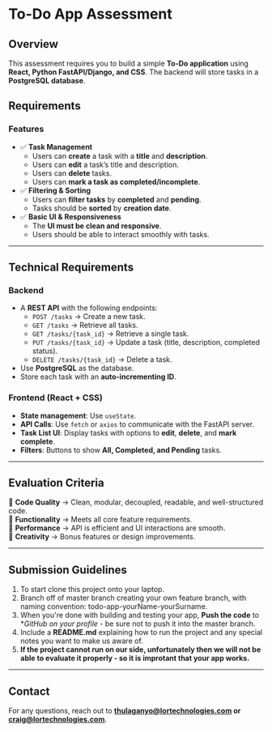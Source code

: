 # To-Do App Assessment

## Overview

This assessment requires you to build a simple **To-Do application** using **React, Python FastAPI/Django, and CSS**. The backend will store tasks in a **PostgreSQL database**.

## Requirements

### Features

- ✅ **Task Management**
  - Users can **create** a task with a **title** and **description**.
  - Users can **edit** a task’s title and description.
  - Users can **delete** tasks.
  - Users can **mark a task as completed/incomplete**.
- ✅ **Filtering & Sorting**
  - Users can **filter tasks** by **completed** and **pending**.
  - Tasks should be **sorted** by **creation date**.
- ✅ **Basic UI & Responsiveness**
  - The **UI must be clean and responsive**.
  - Users should be able to interact smoothly with tasks.

---

## Technical Requirements

### Backend

- A **REST API** with the following endpoints:
  - `POST /tasks` → Create a new task.
  - `GET /tasks` → Retrieve all tasks.
  - `GET /tasks/{task_id}` → Retrieve a single task.
  - `PUT /tasks/{task_id}` → Update a task (title, description, completed status).
  - `DELETE /tasks/{task_id}` → Delete a task.
- Use **PostgreSQL** as the database.
- Store each task with an **auto-incrementing ID**.

### Frontend (React + CSS)

- **State management**: Use `useState`.
- **API Calls**: Use `fetch` or `axios` to communicate with the FastAPI server.
- **Task List UI**: Display tasks with options to **edit**, **delete**, and **mark complete**.
- **Filters**: Buttons to show **All, Completed, and Pending** tasks.

---

## Evaluation Criteria

🔹 **Code Quality** → Clean, modular, decoupled, readable, and well-structured code.  
🔹 **Functionality** → Meets all core feature requirements.  
🔹 **Performance** → API is efficient and UI interactions are smooth.  
🔹 **Creativity** → Bonus features or design improvements.

---

## Submission Guidelines

1. To start clone this project onto your laptop.
2. Branch off of master branch creating your own feature branch, with naming convention: todo-app-yourName-yourSurname.
3. When you're done with building and testing your app, **Push the code** to **GitHub on your profile* - be sure not to push it into the master branch.
5. Include a **README.md** explaining how to run the project and any special notes you want to make us aware of.
6. **If the project cannot run on our side, unfortunately then we will not be able to evaluate it properly - so it is improtant that your app works.**

---

## Contact

For any questions, reach out to **thulaganyo@lortechnologies.com or craig@lortechnologies.com**.
